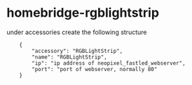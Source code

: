 # homebridge-rgblightstrip

under accessories create the following structure

        {
            "accessory": "RGBLightStrip",
            "name": "RGBLightStrip",
            "ip": "ip address of neopixel_fastled_webserver",
            "port": "port of webserver, normally 80"
        }

